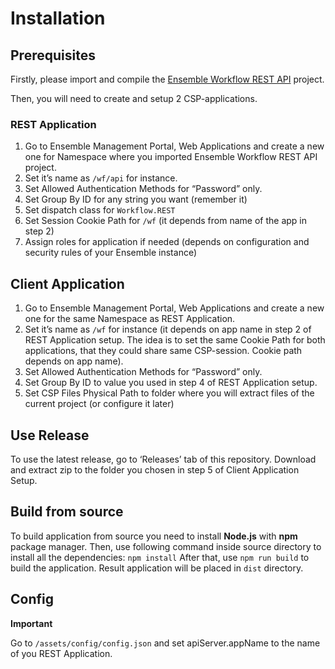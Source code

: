 # Installation
## Prerequisites
Firstly, please import and compile the [Ensemble Workflow REST API](https://github.com/intersystems-ru/EnsembleWorkflow) project.

Then, you will need to create and setup 2 CSP-applications.

### REST Application
1. Go to Ensemble Management Portal, Web Applications and create a new one for Namespace where you imported Ensemble Workflow REST API project.
2. Set it’s name as `/wf/api` for instance.
3. Set Allowed Authentication Methods for “Password” only.
4. Set Group By ID for any string you want (remember it)
5. Set dispatch class for `Workflow.REST`
6. Set Session Cookie Path for `/wf` (it depends from name of the app in step 2)
7. Assign roles for application if needed (depends on configuration and security rules of your Ensemble instance)

## Client Application
1. Go to Ensemble Management Portal, Web Applications and create a new one for the same Namespace as REST Application.
2. Set it’s name as `/wf` for instance (it depends on app name in step 2 of REST Application setup. The idea is to set the same Cookie Path for both applications, that they could share same CSP-session. Cookie path depends on app name).
3. Set Allowed Authentication Methods for “Password” only.
4. Set Group By ID to value you used in step 4 of REST Application setup.
5. Set CSP Files Physical Path to folder where you will extract files of the current project (or configure it later)

## Use Release
To use the latest release, go to ‘Releases’ tab of this repository. Download and extract zip to the folder you chosen in step 5 of Client Application Setup.

## Build from source
To build application from source you need to install **Node.js** with **npm** package manager.
Then, use following command inside source directory to install all the dependencies: `npm install`
After that, use `npm run build` to build the application. Result application will be placed in `dist` directory.

## Config
**Important**

Go to `/assets/config/config.json` and set apiServer.appName to the name of you REST Application.

